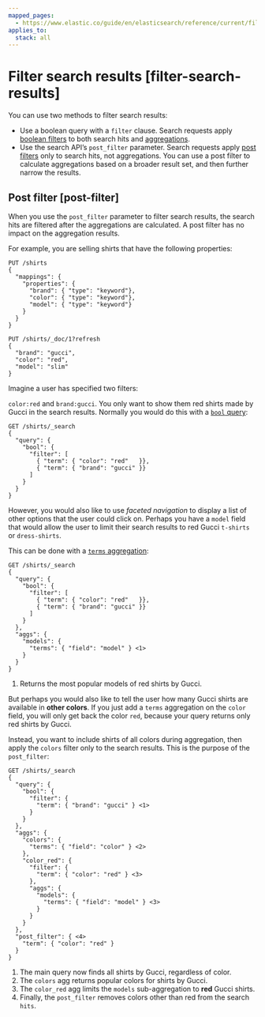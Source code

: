 ```yaml
---
mapped_pages:
  - https://www.elastic.co/guide/en/elasticsearch/reference/current/filter-search-results.html
applies_to:
  stack: all
---
```


# Filter search results [filter-search-results]

You can use two methods to filter search results:

* Use a boolean query with a `filter` clause. Search requests apply [boolean filters](/reference/query-languages/query-dsl/query-dsl-bool-query.md) to both search hits and [aggregations](/reference/aggregations/index.md).
* Use the search API’s `post_filter` parameter. Search requests apply [post filters](#post-filter) only to search hits, not aggregations. You can use a post filter to calculate aggregations based on a broader result set, and then further narrow the results.

## Post filter [post-filter]

When you use the `post_filter` parameter to filter search results, the search hits are filtered after the aggregations are calculated. A post filter has no impact on the aggregation results.

For example, you are selling shirts that have the following properties:

```console
PUT /shirts
{
  "mappings": {
    "properties": {
      "brand": { "type": "keyword"},
      "color": { "type": "keyword"},
      "model": { "type": "keyword"}
    }
  }
}

PUT /shirts/_doc/1?refresh
{
  "brand": "gucci",
  "color": "red",
  "model": "slim"
}
```

Imagine a user has specified two filters:

`color:red` and `brand:gucci`. You only want to show them red shirts made by Gucci in the search results. Normally you would do this with a [`bool` query](/reference/query-languages/query-dsl/query-dsl-bool-query.md):

```console
GET /shirts/_search
{
  "query": {
    "bool": {
      "filter": [
        { "term": { "color": "red"   }},
        { "term": { "brand": "gucci" }}
      ]
    }
  }
}
```

However, you would also like to use *faceted navigation* to display a list of other options that the user could click on. Perhaps you have a `model` field that would allow the user to limit their search results to red Gucci `t-shirts` or `dress-shirts`.

This can be done with a [`terms` aggregation](/reference/aggregations/search-aggregations-bucket-terms-aggregation.md):

```console
GET /shirts/_search
{
  "query": {
    "bool": {
      "filter": [
        { "term": { "color": "red"   }},
        { "term": { "brand": "gucci" }}
      ]
    }
  },
  "aggs": {
    "models": {
      "terms": { "field": "model" } <1>
    }
  }
}
```

1. Returns the most popular models of red shirts by Gucci.


But perhaps you would also like to tell the user how many Gucci shirts are available in **other colors**. If you just add a `terms` aggregation on the `color` field, you will only get back the color `red`, because your query returns only red shirts by Gucci.

Instead, you want to include shirts of all colors during aggregation, then apply the `colors` filter only to the search results. This is the purpose of the `post_filter`:

```console
GET /shirts/_search
{
  "query": {
    "bool": {
      "filter": {
        "term": { "brand": "gucci" } <1>
      }
    }
  },
  "aggs": {
    "colors": {
      "terms": { "field": "color" } <2>
    },
    "color_red": {
      "filter": {
        "term": { "color": "red" } <3>
      },
      "aggs": {
        "models": {
          "terms": { "field": "model" } <3>
        }
      }
    }
  },
  "post_filter": { <4>
    "term": { "color": "red" }
  }
}
```

1. The main query now finds all shirts by Gucci, regardless of color.
2. The `colors` agg returns popular colors for shirts by Gucci.
3. The `color_red` agg limits the `models` sub-aggregation to **red** Gucci shirts.
4. Finally, the `post_filter` removes colors other than red from the search `hits`.
